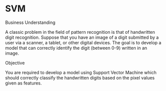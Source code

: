 # SVM

Business Understanding

A classic problem in the field of pattern recognition is that of handwritten digit recognition. Suppose that you have an image of a digit submitted by a user via a scanner, a tablet, or other digital devices. The goal is to develop a model that can correctly identify the digit (between 0-9) written in an image. 

 

Objective

You are required to develop a model using Support Vector Machine which should correctly classify the handwritten digits based on the pixel values given as features.
